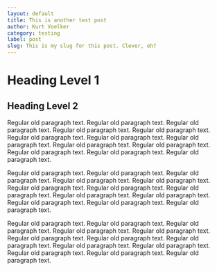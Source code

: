 ```yaml
---
layout: default
title: This is another test post
author: Kurt Voelker
category: testing
label: post
slug: This is my slug for this post. Clever, eh?
---
```


# Heading Level 1
## Heading Level 2

Regular old paragraph text. Regular old paragraph text. Regular old paragraph text. Regular old paragraph text. Regular old paragraph text. Regular old paragraph text. Regular old paragraph text. Regular old paragraph text. Regular old paragraph text. Regular old paragraph text. Regular old paragraph text. Regular old paragraph text. Regular old paragraph text. 

Regular old paragraph text. Regular old paragraph text. Regular old paragraph text. Regular old paragraph text. Regular old paragraph text. Regular old paragraph text. Regular old paragraph text. Regular old paragraph text. Regular old paragraph text. Regular old paragraph text. Regular old paragraph text. Regular old paragraph text. Regular old paragraph text. 

Regular old paragraph text. Regular old paragraph text. Regular old paragraph text. Regular old paragraph text. Regular old paragraph text. Regular old paragraph text. Regular old paragraph text. Regular old paragraph text. Regular old paragraph text. Regular old paragraph text. Regular old paragraph text. Regular old paragraph text. Regular old paragraph text. 